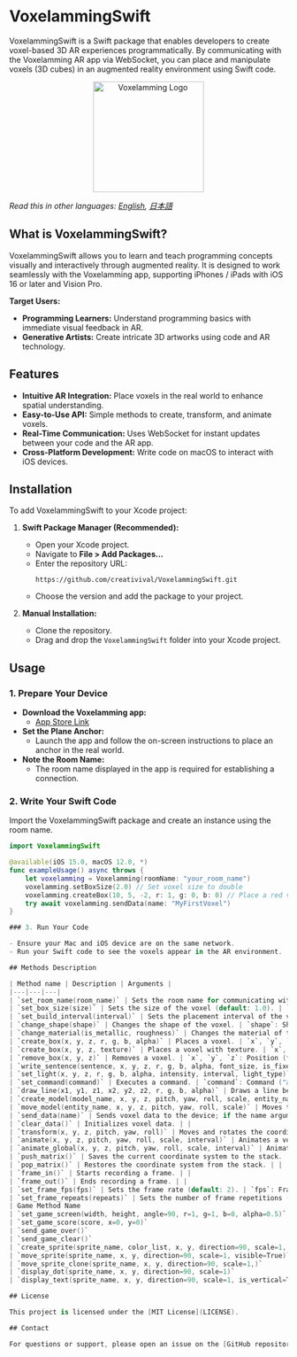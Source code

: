 # VoxelammingSwift

VoxelammingSwift is a Swift package that enables developers to create voxel-based 3D AR experiences programmatically. By communicating with the Voxelamming AR app via WebSocket, you can place and manipulate voxels (3D cubes) in an augmented reality environment using Swift code.

<p align="center">
  <img src="https://creativival.github.io/voxelamming/image/voxelamming_icon.png" alt="Voxelamming Logo" width="200"/>
</p>

*Read this in other languages: [English](README.md), [日本語](README.ja.md)*

## What is VoxelammingSwift?

VoxelammingSwift allows you to learn and teach programming concepts visually and interactively through augmented reality. It is designed to work seamlessly with the Voxelamming app, supporting iPhones / iPads with iOS 16 or later and Vision Pro.

**Target Users:**

- **Programming Learners:** Understand programming basics with immediate visual feedback in AR.
- **Generative Artists:** Create intricate 3D artworks using code and AR technology.

## Features

- **Intuitive AR Integration:** Place voxels in the real world to enhance spatial understanding.
- **Easy-to-Use API:** Simple methods to create, transform, and animate voxels.
- **Real-Time Communication:** Uses WebSocket for instant updates between your code and the AR app.
- **Cross-Platform Development:** Write code on macOS to interact with iOS devices.

## Installation

To add VoxelammingSwift to your Xcode project:

1. **Swift Package Manager (Recommended):**

   - Open your Xcode project.
   - Navigate to **File > Add Packages...**
   - Enter the repository URL:
     ```
     https://github.com/creativival/VoxelammingSwift.git
     ```
   - Choose the version and add the package to your project.

2. **Manual Installation:**

   - Clone the repository.
   - Drag and drop the `VoxelammingSwift` folder into your Xcode project.

## Usage

### 1. Prepare Your Device

- **Download the Voxelamming app:**
  - [App Store Link](https://apps.apple.com/jp/app/ボクセラミング/id6451427658?itsct=apps_box_link&itscg=30200)
- **Set the Plane Anchor:**
  - Launch the app and follow the on-screen instructions to place an anchor in the real world.
- **Note the Room Name:**
  - The room name displayed in the app is required for establishing a connection.

### 2. Write Your Swift Code

Import the VoxelammingSwift package and create an instance using the room name.

```swift
import VoxelammingSwift

@available(iOS 15.0, macOS 12.0, *)
func exampleUsage() async throws {
    let voxelamming = Voxelamming(roomName: "your_room_name")
    voxelamming.setBoxSize(2.0) // Set voxel size to double
    voxelamming.createBox(10, 5, -2, r: 1, g: 0, b: 0) // Place a red voxel
    try await voxelamming.sendData(name: "MyFirstVoxel")
}

### 3. Run Your Code

- Ensure your Mac and iOS device are on the same network.
- Run your Swift code to see the voxels appear in the AR environment.

## Methods Description

| Method name | Description | Arguments |
|---|---|---|
| `set_room_name(room_name)` | Sets the room name for communicating with the device. | `room_name`: Room name (string) |
| `set_box_size(size)` | Sets the size of the voxel (default: 1.0). | `size`: Size (float) |
| `set_build_interval(interval)` | Sets the placement interval of the voxels (default: 0.01 seconds). | `interval`: Interval (float) |
| `change_shape(shape)` | Changes the shape of the voxel. | `shape`: Shape ("box", "sphere", "plane") |
| `change_material(is_metallic, roughness)` | Changes the material of the voxel. | `is_metallic`: Whether to make it metallic (boolean), `roughness`: Roughness (float) |
| `create_box(x, y, z, r, g, b, alpha)` | Places a voxel. | `x`, `y`, `z`: Position (float), `r`, `g`, `b`, `alpha`: Color (float, 0-1) |
| `create_box(x, y, z, texture)` | Places a voxel with texture. | `x`, `y`, `z`: Position (float), `texture`: Texture name (string) |
| `remove_box(x, y, z)` | Removes a voxel. | `x`, `y`, `z`: Position (float) |
| `write_sentence(sentence, x, y, z, r, g, b, alpha, font_size, is_fixed_width)` | Draws a string with voxels. | `sentence`: String (string), `x`, `y`, `z`: Position (float), `r`, `g`, `b`, `alpha`: Color (float, 0-1), `font_size`: font size (8, 12, 16, 24), `is_fixed_width`: indicates if the font is monospaced (0 for false, 1 for true) |
| `set_light(x, y, z, r, g, b, alpha, intensity, interval, light_type)` | Places a light. | `x`, `y`, `z`: Position (float), `r`, `g`, `b`, `alpha`: Color (float, 0-1), `intensity`: Intensity (float), `interval`: Blinking interval (float), `light_type`: Type of light ("point", "spot", "directional") |
| `set_command(command)` | Executes a command. | `command`: Command ("axis", "japaneseCastle", "float", "liteRender") |
| `draw_line(x1, y1, z1, x2, y2, z2, r, g, b, alpha)` | Draws a line between two points. | `x1`, `y1`, `z1`: Starting point (float), `x2`, `y2`, `z2`: Ending point (float), `r`, `g`, `b`, `alpha`: Color (float, 0-1) |
| `create_model(model_name, x, y, z, pitch, yaw, roll, scale, entity_name)` | Creates a built-in model (USDZ). |  `model_name`: Name of the model (string), `x`, `y`, `z`: Translation values (float), `pitch`, `yaw`, `roll`: Rotation values (float), `scale`: Scale (float), `entity_name`: Name assigned to the created model (string) |
| `move_model(entity_name, x, y, z, pitch, yaw, roll, scale)` | Moves the created model (USDZ). |  `entity_name`: Name assigned to the created model (string), `x`, `y`, `z`: Translation values (float), `pitch`, `yaw`, `roll`: Rotation values (float), `scale`: Scale (float) |
| `send_data(name)` | Sends voxel data to the device; if the name argument is set, the voxel data can be stored and reproduced as history. | |
| `clear_data()` | Initializes voxel data. | |
| `transform(x, y, z, pitch, yaw, roll)` | Moves and rotates the coordinate system of the voxel. | `x`, `y`, `z`: Translation amount (float), `pitch`, `yaw`, `roll`: Rotation amount (float) |
| `animate(x, y, z, pitch, yaw, roll, scale, interval)` | Animates a voxel. | `x`, `y`, `z`: Translation amount (float), `pitch`, `yaw`, `roll`: Rotation amount (float), `scale`: Scale (float), `interval`: Interval (float) |
| `animate_global(x, y, z, pitch, yaw, roll, scale, interval)` | Animates all voxels. | `x`, `y`, `z`: Translation amount (float), `pitch`, `yaw`, `roll`: Rotation amount (float), `scale`: Scale (float), `interval`: Interval (float) |
| `push_matrix()` | Saves the current coordinate system to the stack. | |
| `pop_matrix()` | Restores the coordinate system from the stack. | |
| `frame_in()` | Starts recording a frame. | |
| `frame_out()` | Ends recording a frame. | |
| `set_frame_fps(fps)` | Sets the frame rate (default: 2). | `fps`: Frame rate (int) |
| `set_frame_repeats(repeats)` | Sets the number of frame repetitions (default: 10). | `repeats`: Number of repetitions (int) |
| Game Method Name                                                                              | Description | Arguments                                                                                                                                                            |
| `set_game_screen(width, height, angle=90, r=1, g=1, b=0, alpha=0.5)`                | Sets the game screen size. | `width`, `height`: screen size (float), `angle`: angle (float), `r`, `g`, `b`, `alpha`: color (float, 0-1)                                                            |
| `set_game_score(score, x=0, y=0)`                                                                  | Sets the game score. | `score`: game score (int), `x`, `y`: position (float)                                                                                                                                            |
| `send_game_over()`                                                                       | Triggers game over. |                                                                                                                                                                     |
| `send_game_clear()`                                                                  | Triggers game clear. |                                                                                                                                                                   |
| `create_sprite(sprite_name, color_list, x, y, direction=90, scale=1, visible=True)`      | Creates a sprite. | `sprite_name`: sprite name (string), `color_list`: dot color data (string), `x`, `y`: position (float), `direction`: angle (float), `scale`: scale (float), `visible`: visibility (boolean) |
| `move_sprite(sprite_name, x, y, direction=90, scale=1, visible=True)`                    | Moves a sprite. | `sprite_name`: sprite name (string), `x`, `y`: position (float), `direction`: angle (float), `scale`: scale (float), `visible`: visibility (boolean)                                  |
| `move_sprite_clone(sprite_name, x, y, direction=90, scale=1,)`               | Moves a clone of the sprite. Can be executed multiple times and is used when creating multiple sprites. | `sprite_name`: Sprite name (string), `x`, `y`: Position (float), `direction`: Direction (float), `scale`: Scale (float)                                  |
| `display_dot(sprite_name, x, y, direction=90, scale=1)`               | Used to place multiple dots, such as bullets or particles. | `sprite_name`: Sprite name (string), `x`, `y`: Position (float), `direction`: Direction (float), `scale`: Scale (float)                                  |
| `display_text(sprite_name, x, y, direction=90, scale=1, is_vertical=True, align='')`               | Displays text on the game screen. | `sprite_name`: Name of the sprite (string), `x`, `y`: Position (float), `direction`: Angle (float), `scale`: Scale (float), `is_vertical`: Vertical text display (boolean), `align`: Text alignment (combination of 'Top', 'Bottom', 'Right', 'Left')                                  |

## License

This project is licensed under the [MIT License](LICENSE).

## Contact

For questions or support, please open an issue on the [GitHub repository](https://github.com/creativival/VoxelammingSwift/issues).
